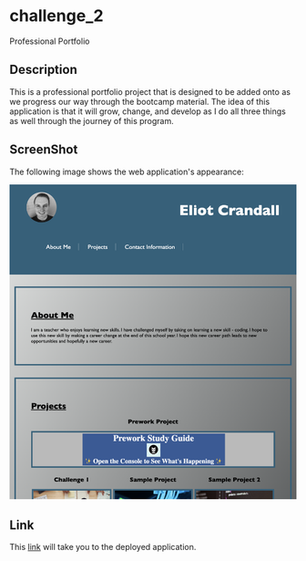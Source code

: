 # challenge_2
Professional Portfolio

## Description
This is a professional portfolio project that is designed to be added onto as we progress our way through the bootcamp material. The idea of this application is that it will grow, change, and develop as I do all three things as well through the journey of this program. 

## ScreenShot
The following image shows the web application's appearance:

![This application is designed to showcase student work throughout the Bootcamp program.](/assets/images/Screen%20Shot%202022-11-17%20at%209.09.33%20PM.png)

## Link
This [link](https://ejc10d.github.io/challenge_2/) will take you to the deployed application.
